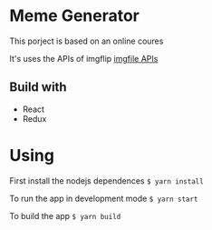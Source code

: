 

# Meme Generator 

This porject is based on an online coures

It's uses the APIs of imgflip [imgfile APIs](https://api.imgflip.com)

## Build with 

- React
- Redux


# Using
First install the nodejs dependences `$ yarn install`

To run the app in development mode `$ yarn start`

To build the app `$ yarn build`
